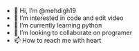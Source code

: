 - 👋 Hi, I’m @mehdigh19
- 👀 I’m interested in code and edit video
- 🌱 I’m currently learning python
- 💞️ I’m looking to collaborate on programer
- 📫 How to reach me with heart

<!---
mehdigh19/mehdigh19 is a ✨ special ✨ repository because its `README.md` (this file) appears on your GitHub profile.
You can click the Preview link to take a look at your changes.
--->
